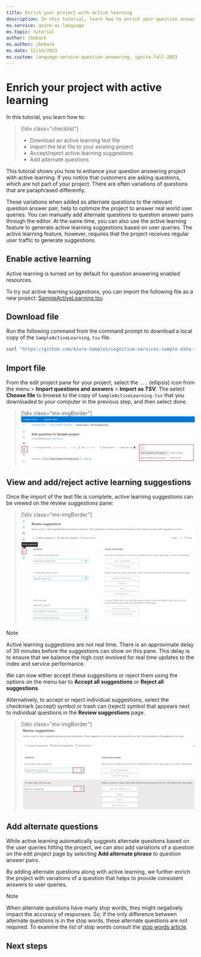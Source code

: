 ```yaml
---
title: Enrich your project with active learning
description: In this tutorial, learn how to enrich your question answering projects with active learning
ms.service: azure-ai-language
ms.topic: tutorial
author: jboback
ms.author: jboback
ms.date: 12/19/2023
ms.custom: language-service-question-answering, ignite-fall-2021
---
```


# Enrich your project with active learning

In this tutorial, you learn how to:

<!-- green checkmark -->
> [!div class="checklist"]
> * Download an active learning test file
> * Import the test file to your existing project
> * Accept/reject active learning suggestions
> * Add alternate questions

This tutorial shows you how to enhance your question answering project with active learning. If you notice that customers are asking questions, which are not part of your project. There are often variations of questions that are paraphrased differently.

These variations when added as alternate questions to the relevant question answer pair, help to optimize the project to answer real world user queries. You can manually add alternate questions to question answer pairs through the editor. At the same time, you can also use the active learning feature to generate active learning suggestions based on user queries. The active learning feature, however, requires that the project receives regular user traffic to generate suggestions.

## Enable active learning

Active learning is turned on by default for question answering enabled resources.

To try out active learning suggestions, you can import the following file as a new project: [SampleActiveLearning.tsv](https://github.com/Azure-Samples/cognitive-services-sample-data-files/blob/master/qna-maker/knowledge-bases/SampleActiveLearning.tsv).

## Download file

Run the following command from the command prompt to download a local copy of the `SampleActiveLearning.tsv` file.

```cmd
curl "https://github.com/Azure-Samples/cognitive-services-sample-data-files/blob/master/qna-maker/knowledge-bases/SampleActiveLearning.tsv" --output SampleActiveLearning.tsv
```

## Import file

From the edit project pane for your project, select the `...` (ellipsis) icon from the menu > **Import questions and answers** > **Import as TSV**. The select **Choose file** to browse to the copy of `SampleActiveLearning.tsv` that you downloaded to your computer in the previous step, and then select done.

> [!div class="mx-imgBorder"]
> [ ![Screenshot of edit project menu bar with import as TSV option displayed.]( ../media/active-learning/import-questions.png) ]( ../media/active-learning/import-questions.png#lightbox)

## View and add/reject active learning suggestions

Once the import of the test file is complete, active learning suggestions can be viewed on the review suggestions pane:

> [!div class="mx-imgBorder"]
> [ ![Screenshot with review suggestions page displayed.]( ../media/active-learning/review-suggestions.png) ]( ../media/active-learning/review-suggestions.png#lightbox)

> [!NOTE]
> Active learning suggestions are not real time. There is an approximate delay of 30 minutes before the suggestions can show on this pane. This delay is to ensure that we balance the high cost involved for real time updates to the index and service performance.

We can now either accept these suggestions or reject them using the options on the menu bar to **Accept all suggestions** or **Reject all suggestions**.

Alternatively, to accept or reject individual suggestions, select the checkmark (accept) symbol or trash can (reject) symbol that appears next to individual questions in the **Review suggestions** page.

> [!div class="mx-imgBorder"]
> [ ![Screenshot with option to accept or reject highlighted in red.]( ../media/active-learning/accept-reject.png) ]( ../media/active-learning/accept-reject.png#lightbox)

## Add alternate questions

While active learning automatically suggests alternate questions based on the user queries hitting the project, we can also add variations of a question on the edit project page by selecting **Add alternate phrase** to question answer pairs.

By adding alternate questions along with active learning, we further enrich the project with variations of a question that helps to provide consistent answers to user queries.

> [!NOTE]
> When alternate questions have many stop words, they might negatively impact the accuracy of responses. So, if the only difference between alternate questions is in the stop words, these alternate questions are not required.
> To examine the list of stop words consult the [stop words article](https://github.com/Azure-Samples/azure-search-sample-data/blob/master/STOPWORDS.md).

## Next steps


